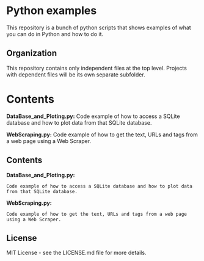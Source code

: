 # Python examples
  This repository is a bunch of python scripts that shows examples of what you can do in Python and how to do it.

## Organization
  This repository contains only independent files at the top level. 
  Projects with dependent files will be its own separate subfolder. 

Contents
========================================

  **DataBase_and_Ploting.py:**
        Code example of how to access a SQLite database and how to plot data from that SQLite database.
                
  **WebScraping.py:**
        Code example of how to get the text, URLs and tags from a web page using a Web Scraper.
        
## Contents
  **DataBase_and_Ploting.py:**
  
    Code example of how to access a SQLite database and how to plot data from that SQLite database.

  **WebScraping.py:**
  
    Code example of how to get the text, URLs and tags from a web page using a Web Scraper.

## License
  MIT License - see the LICENSE.md file for more details.

